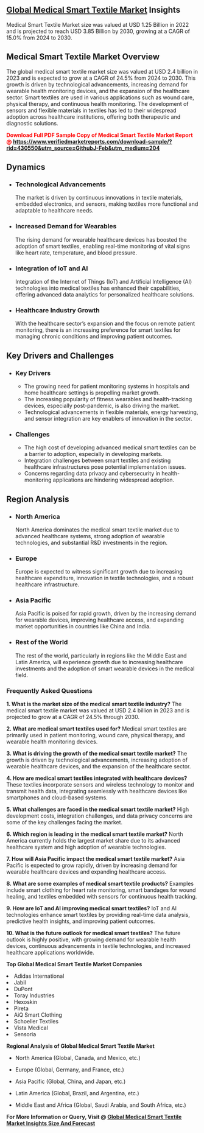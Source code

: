 <h2><a href="https://www.verifiedmarketreports.com/download-sample/?rid=430550&amp;utm_source=GithubJ&amp;utm_medium=204" target="_blank">Global Medical Smart Textile Market</a> Insights</h2><p>Medical Smart Textile Market size was valued at USD 1.25 Billion in 2022 and is projected to reach USD 3.85 Billion by 2030, growing at a CAGR of 15.0% from 2024 to 2030.</p><p> <h2>Medical Smart Textile Market Overview</h2> <p>The global medical smart textile market size was valued at USD 2.4 billion in 2023 and is expected to grow at a CAGR of 24.5% from 2024 to 2030. This growth is driven by technological advancements, increasing demand for wearable health monitoring devices, and the expansion of the healthcare sector. Smart textiles are used in various applications such as wound care, physical therapy, and continuous health monitoring. The development of sensors and flexible materials in textiles has led to their widespread adoption across healthcare institutions, offering both therapeutic and diagnostic solutions.</p> <p><strong><p><span class=""><span style="color: #ff0000;"><strong>Download Full PDF Sample Copy of Medical Smart Textile Market Report</strong> @ </span><a href="https://www.verifiedmarketreports.com/download-sample/?rid=430550&amp;utm_source=GithubJ-Feb&amp;utm_medium=204" target="_blank">https://www.verifiedmarketreports.com/download-sample/?rid=430550&amp;utm_source=GithubJ-Feb&amp;utm_medium=204</a></span></p></strong></p> <h2>Dynamics</h2> <ul> <li><h3>Technological Advancements</h3> The market is driven by continuous innovations in textile materials, embedded electronics, and sensors, making textiles more functional and adaptable to healthcare needs.</li> <li><h3>Increased Demand for Wearables</h3> The rising demand for wearable healthcare devices has boosted the adoption of smart textiles, enabling real-time monitoring of vital signs like heart rate, temperature, and blood pressure.</li> <li><h3>Integration of IoT and AI</h3> Integration of the Internet of Things (IoT) and Artificial Intelligence (AI) technologies into medical textiles has enhanced their capabilities, offering advanced data analytics for personalized healthcare solutions.</li> <li><h3>Healthcare Industry Growth</h3> With the healthcare sector’s expansion and the focus on remote patient monitoring, there is an increasing preference for smart textiles for managing chronic conditions and improving patient outcomes.</li> </ul> <h2>Key Drivers and Challenges</h2> <ul> <li><h3>Key Drivers</h3> <ul> <li>The growing need for patient monitoring systems in hospitals and home healthcare settings is propelling market growth.</li> <li>The increasing popularity of fitness wearables and health-tracking devices, especially post-pandemic, is also driving the market.</li> <li>Technological advancements in flexible materials, energy harvesting, and sensor integration are key enablers of innovation in the sector.</li> </ul> </li> <li><h3>Challenges</h3> <ul> <li>The high cost of developing advanced medical smart textiles can be a barrier to adoption, especially in developing markets.</li> <li>Integration challenges between smart textiles and existing healthcare infrastructures pose potential implementation issues.</li> <li>Concerns regarding data privacy and cybersecurity in health-monitoring applications are hindering widespread adoption.</li> </ul> </li> </ul> <h2>Region Analysis</h2> <ul> <li><h3>North America</h3> North America dominates the medical smart textile market due to advanced healthcare systems, strong adoption of wearable technologies, and substantial R&D investments in the region.</li> <li><h3>Europe</h3> Europe is expected to witness significant growth due to increasing healthcare expenditure, innovation in textile technologies, and a robust healthcare infrastructure.</li> <li><h3>Asia Pacific</h3> Asia Pacific is poised for rapid growth, driven by the increasing demand for wearable devices, improving healthcare access, and expanding market opportunities in countries like China and India.</li> <li><h3>Rest of the World</h3> The rest of the world, particularly in regions like the Middle East and Latin America, will experience growth due to increasing healthcare investments and the adoption of smart wearable devices in the medical field.</li> </ul> <h3>Frequently Asked Questions</h3> <p><strong>1. What is the market size of the medical smart textile industry?</strong> The medical smart textile market was valued at USD 2.4 billion in 2023 and is projected to grow at a CAGR of 24.5% through 2030.</p> <p><strong>2. What are medical smart textiles used for?</strong> Medical smart textiles are primarily used in patient monitoring, wound care, physical therapy, and wearable health monitoring devices.</p> <p><strong>3. What is driving the growth of the medical smart textile market?</strong> The growth is driven by technological advancements, increasing adoption of wearable healthcare devices, and the expansion of the healthcare sector.</p> <p><strong>4. How are medical smart textiles integrated with healthcare devices?</strong> These textiles incorporate sensors and wireless technology to monitor and transmit health data, integrating seamlessly with healthcare devices like smartphones and cloud-based systems.</p> <p><strong>5. What challenges are faced in the medical smart textile market?</strong> High development costs, integration challenges, and data privacy concerns are some of the key challenges facing the market.</p> <p><strong>6. Which region is leading in the medical smart textile market?</strong> North America currently holds the largest market share due to its advanced healthcare system and high adoption of wearable technologies.</p> <p><strong>7. How will Asia Pacific impact the medical smart textile market?</strong> Asia Pacific is expected to grow rapidly, driven by increasing demand for wearable healthcare devices and expanding healthcare access.</p> <p><strong>8. What are some examples of medical smart textile products?</strong> Examples include smart clothing for heart rate monitoring, smart bandages for wound healing, and textiles embedded with sensors for continuous health tracking.</p> <p><strong>9. How are IoT and AI improving medical smart textiles?</strong> IoT and AI technologies enhance smart textiles by providing real-time data analysis, predictive health insights, and improving patient outcomes.</p> <p><strong>10. What is the future outlook for medical smart textiles?</strong> The future outlook is highly positive, with growing demand for wearable health devices, continuous advancements in textile technologies, and increased healthcare applications worldwide.</p> </p><p><strong>Top Global Medical Smart Textile Market Companies</strong></p><div data-test-id=""><p><li>Adidas International</li><li> Jabil</li><li> DuPont</li><li> Toray Industries</li><li> Hexoskin</li><li> Pireta</li><li> AiQ Smart Clothing</li><li> Schoeller Textiles</li><li> Vista Medical</li><li> Sensoria</li></p><div><strong>Regional Analysis of&nbsp;Global Medical Smart Textile Market</strong></div><ul><li dir="ltr"><p dir="ltr">North America&nbsp;(Global, Canada, and Mexico, etc.)</p></li><li dir="ltr"><p dir="ltr">Europe (Global, Germany, and France, etc.)</p></li><li dir="ltr"><p dir="ltr">Asia Pacific&nbsp;(Global, China, and Japan, etc.)</p></li><li dir="ltr"><p dir="ltr">Latin America&nbsp;(Global, Brazil, and Argentina, etc.)</p></li><li dir="ltr">Middle East and Africa&nbsp;(Global, Saudi Arabia, and South Africa, etc.)</li></ul><p><strong>For More Information or Query, Visit @&nbsp;</strong><strong><a href="https://www.verifiedmarketreports.com/product/medical-smart-textile-market/?utm_source=GithubJ&amp;utm_medium=204" target="_blank">Global Medical Smart Textile Market Insights Size And Forecast</a></strong></p></div>

